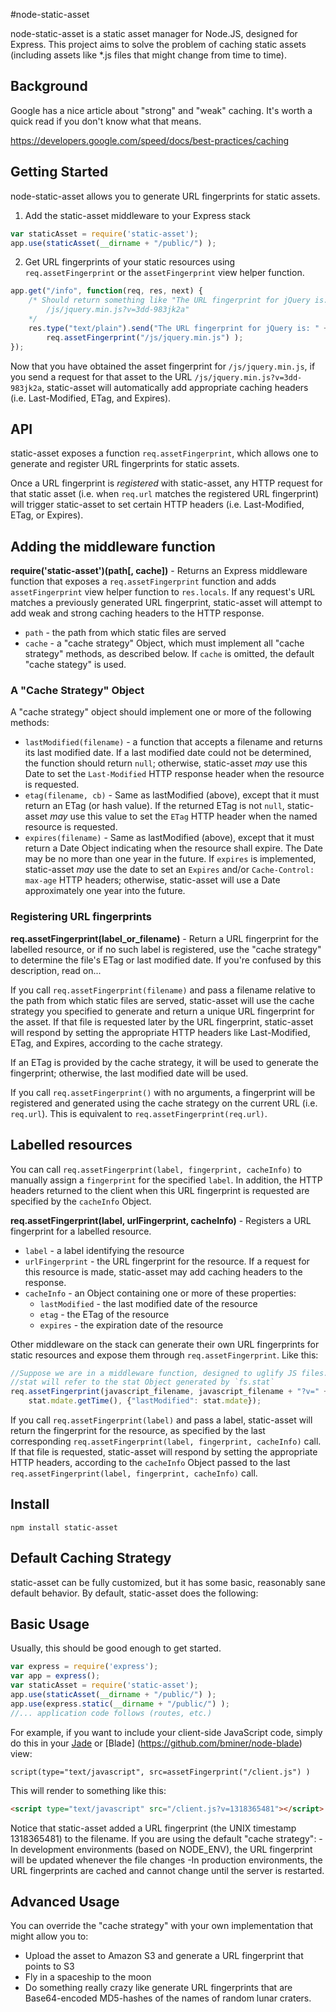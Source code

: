 #node-static-asset

node-static-asset is a static asset manager for Node.JS, designed for Express.
This project aims to solve the problem of caching static assets (including
assets like *.js files that might change from time to time).

## Background

Google has a nice article about "strong" and "weak" caching.  It's worth a quick
read if you don't know what that means.

https://developers.google.com/speed/docs/best-practices/caching

## Getting Started

node-static-asset allows you to generate URL fingerprints for static assets.

1. Add the static-asset middleware to your Express stack
```javascript
var staticAsset = require('static-asset');
app.use(staticAsset(__dirname + "/public/") );
```

2. Get URL fingerprints of your static resources using `req.assetFingerprint`
or the `assetFingerprint` view helper function.
```javascript
app.get("/info", function(req, res, next) {
	/* Should return something like "The URL fingerprint for jQuery is:
		/js/jquery.min.js?v=3dd-983jk2a"
	*/
	res.type("text/plain").send("The URL fingerprint for jQuery is: " +
		req.assetFingerprint("/js/jquery.min.js") );
});
```

Now that you have obtained the asset fingerprint for `/js/jquery.min.js`,
if you send a request for that asset to the URL `/js/jquery.min.js?v=3dd-983jk2a`,
static-asset will automatically add appropriate caching headers (i.e.
Last-Modified, ETag, and Expires).

## API

static-asset exposes a function `req.assetFingerprint`, which allows one to generate
and register URL fingerprints for static assets.

Once a URL fingerprint is *registered* with static-asset, any HTTP request for that
static asset (i.e. when `req.url` matches the registered URL fingerprint) will
trigger static-asset to set certain HTTP headers (i.e. Last-Modified, ETag, or
Expires).

## Adding the middleware function

**require('static-asset')(path[, cache])** - Returns an Express middleware
function that exposes a `req.assetFingerprint` function and adds
`assetFingerprint` view helper function to `res.locals`.  If any request's URL
matches a previously generated URL fingerprint, static-asset will attempt to add
weak and strong caching headers to the HTTP response.

- `path` - the path from which static files are served
- `cache` - a "cache strategy" Object, which must implement all "cache
	strategy" methods, as described below. If `cache` is omitted, the
	default "cache stategy" is used.

### A "Cache Strategy" Object

A "cache strategy" object should implement one or more of the following methods:

- `lastModified(filename)` - a function that accepts a filename and returns
	its last modified date. If a last modified date could not
	be determined, the function should return `null`; otherwise, static-asset
	*may* use this Date to set the `Last-Modified` HTTP response header when
	the resource is requested.
- `etag(filename, cb)` - Same as lastModified (above), except that it must
	return an ETag (or hash value).  If the
	returned ETag is not `null`, static-asset *may* use this value to set the
	`ETag` HTTP header when the named resource is requested.
- `expires(filename)` - Same as lastModified (above), except
	that it must return a Date Object indicating when the resource shall
	expire. The Date may be no more than one year in the future. If
	`expires` is implemented, static-asset *may* use the date to set an
	`Expires` and/or `Cache-Control: max-age` HTTP headers; otherwise,
	static-asset will use a Date approximately one year into the future.

### Registering URL fingerprints

**req.assetFingerprint(label_or_filename)** - Return a URL fingerprint for the
labelled resource, or if no such label is registered, use the "cache
strategy" to determine the file's ETag or last modified date.  If you're confused
by this description, read on...

If you call `req.assetFingerprint(filename)` and pass a filename relative to the
path from which static files are served, static-asset will use the cache strategy
you specified to generate and return a unique URL fingerprint for the asset.
If that file is requested later by the URL fingerprint, static-asset will respond
by setting the appropriate HTTP headers like Last-Modified, ETag, and Expires,
according to the cache strategy.

If an ETag is provided by the cache strategy, it will be used to generate the
fingerprint; otherwise, the last modified date will be used.

If you call `req.assetFingerprint()` with no arguments, a fingerprint will be
registered and generated using the cache strategy on the current URL (i.e.
`req.url`). This is equivalent to `req.assetFingerprint(req.url)`.

## Labelled resources

You can call `req.assetFingerprint(label, fingerprint, cacheInfo)` to manually
assign a `fingerprint` for the specified `label`. In addition, the HTTP headers
returned to the client when this URL fingerprint is requested are specified by
the `cacheInfo` Object.

**req.assetFingerprint(label, urlFingerprint, cacheInfo)** - Registers a URL
fingerprint for a labelled resource.

- `label` - a label identifying the resource
- `urlFingerprint` - the URL fingerprint for the resource. If a request for this
	resource is made, static-asset may add caching headers to the response.
- `cacheInfo` - an Object containing one or more of these properties:
	- `lastModified` - the last modified date of the resource
	- `etag` - the ETag of the resource
	- `expires` - the expiration date of the resource

Other middleware on the stack can generate their own URL fingerprints for
static resources and expose them through `req.assetFingerprint`. Like this:

```javascript
//Suppose we are in a middleware function, designed to uglify JS files...
//stat will refer to the stat Object generated by `fs.stat`
req.assetFingerprint(javascript_filename, javascript_filename + "?v=" +
	stat.mdate.getTime(), {"lastModified": stat.mdate});
```

If you call `req.assetFingerprint(label)` and pass a label, static-asset will return
the fingerprint for the resource, as specified by the last corresponding
`req.assetFingerprint(label, fingerprint, cacheInfo)` call.  If that file is requested,
static-asset will respond by setting the appropriate HTTP headers, according to the
`cacheInfo` Object passed to the last
`req.assetFingerprint(label, fingerprint, cacheInfo)` call.


## Install

`npm install static-asset`

## Default Caching Strategy

static-asset can be fully customized, but it has some basic, reasonably sane default behavior.
By default, static-asset does the following:

## Basic Usage

Usually, this should be good enough to get started.

```javascript
var express = require('express');
var app = express();
var staticAsset = require('static-asset');
app.use(staticAsset(__dirname + "/public/") );
app.use(express.static(__dirname + "/public/") );
//... application code follows (routes, etc.)
```

For example, if you want to include your client-side JavaScript code, simply
do this in your [Jade](https://github.com/visionmedia/jade) or [Blade]
(https://github.com/bminer/node-blade) view:

```jade
script(type="text/javascript", src=assetFingerprint("/client.js") )
```

This will render to something like this:

```html
<script type="text/javascript" src="/client.js?v=1318365481"></script>
```

Notice that static-asset added a URL fingerprint (the UNIX timestamp
1318365481) to the filename.
If you are using the default "cache strategy":
	-In development environments (based on NODE_ENV), the URL fingerprint will
		be updated whenever the file changes
	-In production environments, the URL fingerprints are cached and cannot
		change until the server is restarted.

## Advanced Usage

You can override the "cache strategy" with your own implementation that might
allow you to:

- Upload the asset to Amazon S3 and generate a URL fingerprint that points to S3
- Fly in a spaceship to the moon
- Do something really crazy like generate URL fingerprints that are
Base64-encoded MD5-hashes of the names of random lunar craters.
